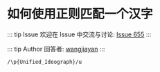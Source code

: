 # 如何使用正则匹配一个汉字



::: tip Issue 
 欢迎在 Issue 中交流与讨论: [Issue 655](https://github.com/shfshanyue/Daily-Question/issues/655) 
:::

::: tip Author 
回答者: [wangjiayan](https://github.com/wangjiayan) 
:::

`/\p{Unified_Ideograph}/u`